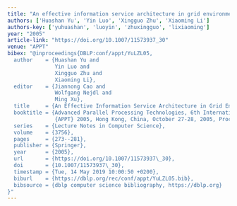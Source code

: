 ```yaml
---
title: "An effective information service architecture in grid environment"
authors: ['Huashan Yu', 'Yin Luo', 'Xingguo Zhu', 'Xiaoming Li']
authors-key: ['yuhuashan', 'luoyin', 'zhuxingguo', 'lixiaoming']
year: "2005"
article-link: "https://doi.org/10.1007/11573937_30"
venue: "APPT"
bibex: "@inproceedings{DBLP:conf/appt/YuLZL05,
  author    = {Huashan Yu and
               Yin Luo and
               Xingguo Zhu and
               Xiaoming Li},
  editor    = {Jiannong Cao and
               Wolfgang Nejdl and
               Ming Xu},
  title     = {An Effective Information Service Architecture in Grid Environment},
  booktitle = {Advanced Parallel Processing Technologies, 6th International Workshop,
               {APPT} 2005, Hong Kong, China, October 27-28, 2005, Proceedings},
  series    = {Lecture Notes in Computer Science},
  volume    = {3756},
  pages     = {273--281},
  publisher = {Springer},
  year      = {2005},
  url       = {https://doi.org/10.1007/11573937\_30},
  doi       = {10.1007/11573937\_30},
  timestamp = {Tue, 14 May 2019 10:00:50 +0200},
  biburl    = {https://dblp.org/rec/conf/appt/YuLZL05.bib},
  bibsource = {dblp computer science bibliography, https://dblp.org}
}"
---
```

